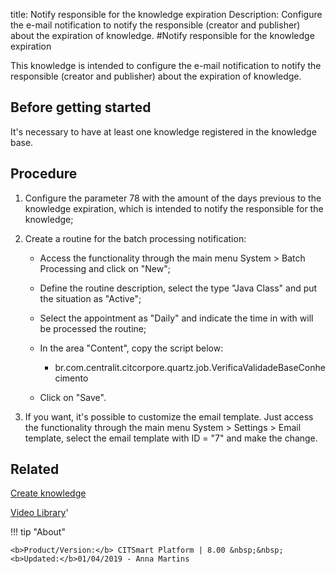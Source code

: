 title: Notify responsible for the knowledge expiration
Description: Configure the e-mail notification to notify the responsible (creator and publisher) about the expiration of knowledge.
#Notify responsible for the knowledge expiration

This knowledge is intended to configure the e-mail notification to notify the
responsible (creator and publisher) about the expiration of knowledge.

Before getting started
--------------------------

It's necessary to have at least one knowledge registered in the knowledge base.

Procedure
-------------

1.  Configure the parameter 78 with the amount of the days previous to the
    knowledge expiration, which is intended to notify the responsible for the
    knowledge;

2.  Create a routine for the batch processing notification:

    -   Access the functionality through the main menu System \> Batch
        Processing and click on "New";

    -   Define the routine description, select the type "Java Class" and put the
        situation as "Active";

    -   Select the appointment as "Daily" and indicate the time in with will be
        processed the routine;

    -   In the area "Content", copy the script below:

        -   br.com.centralit.citcorpore.quartz.job.VerificaValidadeBaseConhecimento

    -   Click on "Save".

3.  If you want, it's possible to customize the email template. Just access the
    functionality through the main menu System \> Settings \> Email template,
    select the email template with ID = "7" and make the change.

Related
-------

[Create knowledge](/en-us/citsmart-platform-8/processes/knowledge/use/create-knowledge.html)


<i class='fa fa-youtube-play  fa-2x' style='color:#97ce17;vertical-align: middle;'> </i> [Video Library](https://www.youtube.com/playlist?list=PLB5qK2uzf2ROOaL7DsS86sLx4ilNgruEc)'

!!! tip "About"

    <b>Product/Version:</b> CITSmart Platform | 8.00 &nbsp;&nbsp;
    <b>Updated:</b>01/04/2019 - Anna Martins
